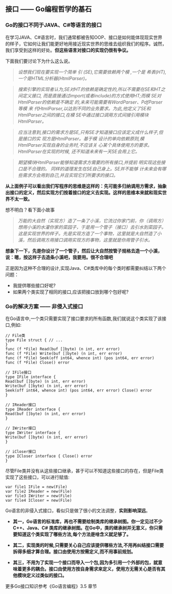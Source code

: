 ## 接口 —— Go编程哲学的基石

### Go的接口不同于JAVA、C#等语言的接口

在学习JAVA、C#语言时，我们通常都被告知OOP、接口是如何能体现现实世界的样子，它如何让我们能更好地用接近现实世界的思维去组织我们的程序。诚然，我们享受到这样的好处。**但这些语言对接口的实现仍很有争议。**

下面我们要讨论下为什么这么说。

> *设想我们现在要实现一个简单  引 (SE),它需要依赖两个模 ,一个是 希表(HT), 一个是HTML分析器(HtmlParser)。*

> *搜索引擎的实现者认为,SE对HT的依赖是确定性的,所以不需要在SE和HT之间定义接口, 而是直接通过import(或者include)的方式使用HT;而模 SE对HtmlParser的依赖是不确定 的,未来可能需要有WordParser、PdfParser等模 来 代HtmlParser,以达到不同的业务要求。为此,他定义了SE和HtmlParser之间的接口,在模 SE中通过接口调用方式间接引用模块HtmlParser。*

> *应当注意到,接口的需求方是SE,只有SE才知道接口应该定义成什么样子,但是接口的实 现方是HtmlParser。基于模 设计的单向依赖原则,模 HtmlParser实现自身的业务时,不应该关 心某个具体使用方的要求。HtmlParser在实现的时候,  还不知道未来有一天SE会用上它。*

> *期望模块HtmlParser能够知道需求方需要的所有接口,并提前 明实现这些接口是不合理的。 同样的道理发生在SE自己身上。SE并不能够 计未来会有哪些需求方会用到自己,并且实现它们所要求的接口。*
 
**从上面例子可以看出我们写程序的思维是这样的：先可能多归纳调用方需求，抽象出接口的定义，然后实现方们按着接口的定义去实现。这样的思维本来就和现实世界不太一致。**

想不明白？看下面小故事

> *万能的大自然（实现方）造了一条了小溪，它流过你家门前，你（调用方）想用小溪的水灌你家的菜园子，于是用一个管子（接口）去引水到菜园子。这是实现世界的样子。先是实现方造了一个事物，这里就是大自然造了小溪，然后调用方用接口调用实现方的事物，这里就是你用管子引水。*

**想象下一下，先是你设计了一个管子，然后让大自然按管子规格去造一个小溪，说：嗯，按这样子去造条小溪吧，我要用。很不合理吧**

正是因为这种不合理的设计,实现Java、C#类库中的每个类时都需要纠结以下两个问题：

* 我提供哪些接口好呢?* 如果两个类实现了相同的接口,应该把接口放到哪个包好呢?


### Go的解决方案 —— 非侵入式接口

在Go语言中,一个类只需要实现了接口要求的所有函数,我们就说这个类实现了该接口,例如:

	// File类
	type File struct { // ...	}	func (f *File) Read(buf []byte) (n int, err error)	func (f *File) Write(buf []byte) (n int, err error)	func (f *File) Seek(off int64, whence int) (pos int64, err error) 
	func (f *File) Close() error
	
	// IFile接口
	type IFile interface {	Read(buf []byte) (n int, err error)	Write(buf []byte) (n int, err error)	Seek(off int64, whence int) (pos int64, err error) Close() error	}		// IReader接口	type IReader interface {	Read(buf []byte) (n int, err error)	}
	// IWriter接口	type IWriter interface {	Write(buf []byte) (n int, err error)	}
	// iCloser接口	type ICloser interface { Close() error	}

尽管File类并没有从这些接口继承，甚于可以不知道这些接口的存在，但是File类实现了这些接口，可以进行赋值:

	var file1 IFile = new(File) 
	var file2 IReader = new(File) 
	var file3 IWriter = new(File) 
	var file4 ICloser = new(File)

Go语言的非侵入式接口，看似只是做了很小的文法调整，**实则影响深远**。* **其一，Go语言的标准库，再也不需要绘制类库的继承树图。你一定见过不少C++、Java、C# 类库的继承树图。在Go中，类的继承树并无意义，你只需要知道这个类实现了哪些方法,每个方法是啥含义就足够了。**
* **其二，实现类的时候,只需要关心自己应该提供哪些方法,不用再纠结接口需要拆得多细才算合理。接口由使用方按需定义,而不用事前规划。**
* **其三，不用为了实现一个接口而导入一个包,因为多引用一个外部的包，就意味着更多的耦合。接口由使用方按自身需求来定义，使用方无需关心是否有其他模块定义过类似的接口。**

更多Go接口知识参考《Go语言编程》3.5 章节
